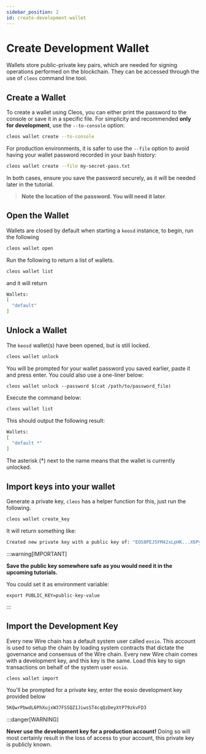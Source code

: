 ```yaml
---
sidebar_position: 2
id: create-development-wallet
---
```


# Create Development Wallet

Wallets store public-private key pairs, which are needed for signing operations performed on the blockchain. They can be accessed through the use of `cleos` command line tool.

## Create a Wallet

To create a wallet using Cleos, you can either print the password to the console or save it in a specific file. For simplicity and recommended **only for development**, use the `--to-console` option:

<!-- ```jsx title="/src/components/HelloCodeTitle.js"
function HelloCodeTitle(props) {
  return <h1>Hello, {props.name}</h1>;
}
``` -->

<!-- ```js
console.log('Every repo must come with a mascot.');
``` -->

```bash
cleos wallet create --to-console
```

For production environments, it is safer to use the `--file` option to avoid having your wallet password recorded in your bash history:

```bash
cleos wallet create --file my-secret-pass.txt
```

In both cases, ensure you save the password securely, as it will be needed later in the tutorial.

> **Note the location of the password. You will need it later**.

## Open the Wallet

Wallets are closed by default when starting a `keosd` instance, to begin, run the following

```bash
cleos wallet open
```

Run the following to return a list of wallets.

```bash
cleos wallet list
```

and it will return

```bash
Wallets:
[
  "default"
]
```

## Unlock a Wallet

The `keosd` wallet(s) have been opened, but is still locked.

```bash
cleos wallet unlock
```

You will be prompted for your wallet password you saved earlier, paste it and press enter. You could also use a one-liner below:

`cleos wallet unlock --password $(cat /path/to/password_file)`

Execute the command below:

```bash
cleos wallet list
```

This should output the following result:

```bash
Wallets:
[
  "default *"
]
```

The asterisk (\*) next to the name means that the wallet is currently unlocked.

## Import keys into your wallet​

Generate a private key, `cleos` has a helper function for this, just run the following.

```bash
cleos wallet create_key
```

It will return something like:

```bash
Created new private key with a public key of: "EOS8PEJ5FM42xLpHK...X6PymQu97KrGDJQY5Y"
```

:::warning[IMPORTANT]

**Save the public key somewhere safe as you would need it in the upcoming tutorials.**

You could set it as environment variable:

`export PUBLIC_KEY=public-key-value`

:::

## Import the Development Key​

Every new Wire chain has a default system user called `eosio`. This account is used to setup the chain by loading system contracts that dictate the governance and consensus of the Wire chain. Every new Wire chain comes with a development key, and this key is the same. Load this key to sign transactions on behalf of the system user `eosio`.

```bash
cleos wallet import
```

You'll be prompted for a private key, enter the eosio development key provided below

```bash
5KQwrPbwdL6PhXujxW37FSSQZ1JiwsST4cqQzDeyXtP79zkvFD3
```

:::danger[WARNING]

**Never use the development key for a production account!** Doing so will most certainly result in the loss of access to your account, this private key is publicly known.
